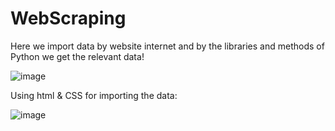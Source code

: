 # WebScraping

Here we import data by website internet and by the libraries and methods of Python we get the relevant data!

![image](https://user-images.githubusercontent.com/95869164/210382277-1ace6368-a4ea-43b8-9004-25c4702d4a5a.png)


Using html & CSS for importing the data:

![image](https://user-images.githubusercontent.com/95869164/210382815-1c3d0980-5222-4818-8201-4ea85226ffcf.png)



